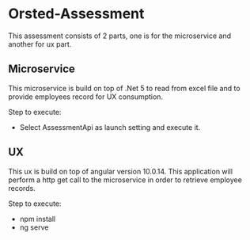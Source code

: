 # Orsted-Assessment

This assessment consists of 2 parts, one is for the microservice and another for ux part.

## Microservice
This microservice is build on top of .Net 5 to read from excel file and to provide employees record for UX consumption. 

Step to execute:
- Select AssessmentApi as launch setting and execute it.

## UX
This ux is build on top of angular version 10.0.14. This application will perform a http get call to the microservice in order to retrieve employee records.

Step to execute:
- npm install
- ng serve



